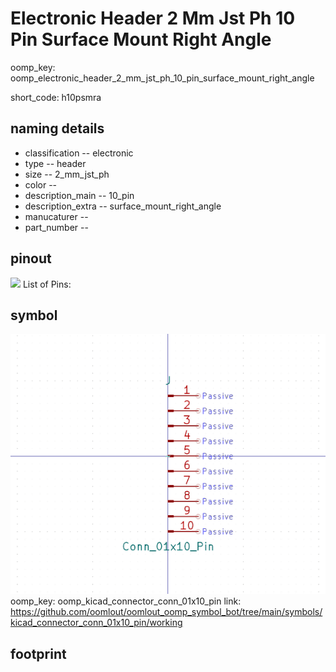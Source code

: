 # Electronic Header 2 Mm Jst Ph 10 Pin Surface Mount Right Angle
oomp_key: oomp_electronic_header_2_mm_jst_ph_10_pin_surface_mount_right_angle  

short_code: h10psmra
## naming details
* classification -- electronic
* type -- header
* size -- 2_mm_jst_ph
* color -- 
* description_main -- 10_pin
* description_extra -- surface_mount_right_angle
* manucaturer -- 
* part_number -- 
## pinout
![](working_pinout_600.png)
List of Pins:

## symbol

![](symbol/0/working/working_600.png)  
oomp_key: oomp_kicad_connector_conn_01x10_pin
link: https://github.com/oomlout/oomlout_oomp_symbol_bot/tree/main/symbols/kicad_connector_conn_01x10_pin/working


## footprint
